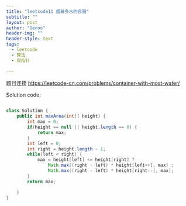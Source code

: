 ```yaml
---
title: "leetcode11 盛最多水的容器"
subtitle: ""
layout: post
author: "Geooo"
header-img: ""
header-style: text
tags:
  - leetcode
  - 算法
  - 双指针
  
---
```


题目连接
https://leetcode-cn.com/problems/container-with-most-water/

Solution code:

```java

class Solution {
    public int maxArea(int[] height) {
        int max = 0;
        if(height == null || height.length == 0) {
            return max;
        }
        int left = 0;
        int right = height.length - 1;
        while(left < right) {
            max = height[left] <= height[right] ? 
                Math.max((right - left) * height[left++], max) :
                Math.max((right - left) * height[right--], max);
        }
        return max;

    }
}

```

